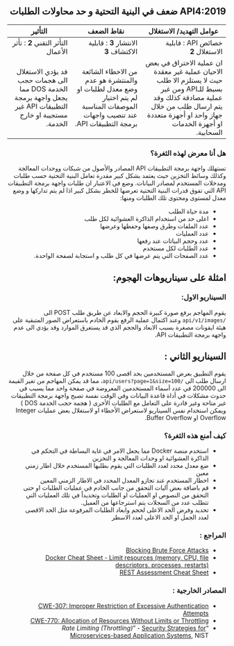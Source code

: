 <div dir="rtl" align='right'>
    
## API4:2019 ضعف في البنية التحتية و حد محاولات الطلبات


| عوامل التهديد/ الاستغلال                                                                                                                                                                     | نقاط الضعف	                                                                                                                   | التأثير	                                                                                                  |
|----------------------------------------------------------------------------------------------------------------------------------------------------------------------------------------------|-------------------------------------------------------------------------------------------------------------------------------|-----------------------------------------------------------------------------------------------------------|
| خصائص API : قابلية الاستغلال **2**	                                                                                                                                                                | الانتشار **3** : قابلية الاكتشاف  **3**	                                                                                             | التأثر التقني **2** : تأثر الأعمال                                                                           |
| ان عملية الاختراق في بعض الاحيان عملية غير معقدة حيث لا يستلزم الا طلب بسيط للـAPI ومن غير عملية مصادقة كذلك وقد يتم ارسال طلب من خلال جهاز واحد او أجهزة متعددة او أجهزة الخدمات السحابية.	 | من الاخطاء الشائعة والمنتشرة هو عدم وضع معدل لطلبات او لم يتم اختيار الموصفات المناسبة عند تنصيب واجهات برمجة التطبيقات API.	 | قد يؤدي الاستغلال الى هجمات حجب الخدمة DOS مما يجعل واجهة برمجة التطبيقات API غير مستجيبة او خارج الخدمة. |


  

### هل أنا معرض لهذه الثغرة؟

<p dir='rtl' align='right'>تستهلك واجهة برمجة التطبيقات API المصادر والأصول من شبكات ووحدات المعالجة وكذلك وسائط التخزين حيث يعتمد بشكل كبير مقدرة تعامل البنية التحتية حسب طلبات ومدخلات المستخدم لمصادر البيانات. وضع في الاعتبار ان طلبات واجهة برمجة التطبيقات API التي تفوق قدرات البنية التحتية تعرضها للخطر بشكل كبير اذا لم يتم تداركها و وضع معدل لمستوى ومحتوى تلك الطلبات ومنها:

*  مدة حياة الطلب
*  اعلى حد من استخدام الذاكرة العشوائية لكل طلب
* عدد الملفات وطرق وصفها وحفظها وعرضها 
*  عدد العمليات
* عدد وحجم البياتات عند رفعها
* عدد الطلبات لكل مستخدم 
* عدد الصفحات التي يتم عرضها في كل طلب و استجابة لصفحة الواحدة.


## امثلة على سيناريوهات الهجوم: 

### السيناريو الاول:

يقوم المهاجم برفع صورة كبيرة الحجم والابعاد عن طريق طلب POST  الى `/api/v1/images` وعند اكتمال عملية الرفع يقوم الخادم باستعراض الصور المتبقية على هيئة ايقونات مصغرة بسبب الابعاد والحجم الذي قد يستغرق الموارد وقد يؤدي الى عدم واجهة برمجة التطبيقات API.
    
## السيناريو الثاني :

 يقوم التطبيق بعرض المستخدمين بحد اقصى 100 مستخدم في كل صفحة من خلال ارسال طلب الى `/api/users?page=1&size=100`، مما قد يمكن المهاجم من تغير القيمة الى 200000 في عدد أسماء المستخدمين المعروضة في صفحة واحد مما يسبب في حدوث مشكلات في أداة قاعدة البيانات وفي الوقت نفسة تصبح واجهة برمجة التطبيقات غير متاحة وغير قادرة على التعامل مع الطلبات الأخرى ( هجمة حجب الخدمة DOS ) ويمكن استخدام نفس السيناريو لاستعراض الأخطاء او لاستغلال بعض عمليات Integer Overflow  او Buffer Overflow.

### كيف أمنع هذه الثغرة؟

* استخدم  منصة Docker مما يجعل الامر في غاية البساطة في التحكم في الذاكرة العشوائية او وحدات المعالجة و التخزين 
* ضع معدل محدد لعدد الطلبات التي يقوم بطلبها المستخدم خلال اطار زمني معين
* اخطار المستخدم عند تجازو المعدل المحدد في الاطار الزمني المعين 
* قم باضافة بعض آليات التحقق من جانب الخادم في عمليات الطلبات او حتى التحقق من النصوص او العمليات او الطلبات وتحديداً في تلك العمليات التي تتطلب عدد من السجلات يتم استرجاعها من العميل.
* تحديد وفرض الحد الاعلى لحجم وابعاد الطلبات المرفوعة مثل الحد الاقصى لعدد الجمل او الحد الاعلى لعدد الاسطر

### المراجع : 

* [Blocking Brute Force Attacks][5]
* [Docker Cheat Sheet - Limit resources (memory, CPU, file descriptors,
  processes, restarts)][6]
* [REST Assessment Cheat Sheet][7]

### المصادر الخارجية : 

* [CWE-307: Improper Restriction of Excessive Authentication Attempts][8]
* [CWE-770: Allocation of Resources Without Limits or Throttling][9]
* “_Rate Limiting (Throttling)_” - [Security Strategies for Microservices-based
  Application Systems][10], NIST

[1]: https://docs.docker.com/config/containers/resource_constraints/#memory
[2]: https://docs.docker.com/config/containers/resource_constraints/#cpu
[3]: https://docs.docker.com/engine/reference/commandline/run/#restart-policies---restart
[4]: https://docs.docker.com/engine/reference/commandline/run/#set-ulimits-in-container---ulimit
[5]: https://www.owasp.org/index.php/Blocking_Brute_Force_Attacks
[6]: https://github.com/OWASP/CheatSheetSeries/blob/3a8134d792528a775142471b1cb14433b4fda3fb/cheatsheets/Docker_Security_Cheat_Sheet.md#rule-7---limit-resources-memory-cpu-file-descriptors-processes-restarts
[7]: https://github.com/OWASP/CheatSheetSeries/blob/3a8134d792528a775142471b1cb14433b4fda3fb/cheatsheets/REST_Assessment_Cheat_Sheet.md
[8]: https://cwe.mitre.org/data/definitions/307.html
[9]: https://cwe.mitre.org/data/definitions/770.html
[10]: https://nvlpubs.nist.gov/nistpubs/SpecialPublications/NIST.SP.800-204-draft.pdf
